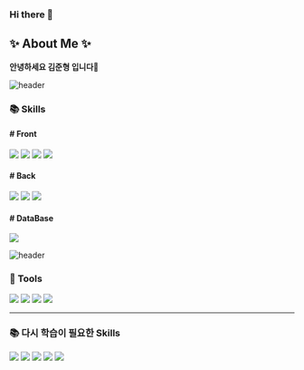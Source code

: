 ### Hi there 👋

<!--
**kimj0131/kimj0131** is a ✨ _special_ ✨ repository because its `README.md` (this file) appears on your GitHub profile.

Here are some ideas to get you started:

- 🔭 I’m currently working on ...
- 🌱 I’m currently learning ...
- 👯 I’m looking to collaborate on ...
- 🤔 I’m looking for help with ...
- 💬 Ask me about ...
- 📫 How to reach me: ...
- 😄 Pronouns: ...
- ⚡ Fun fact: ...
-->

<h2>✨ About Me ✨ </h2>

<b>안녕하세요 김준형 입니다🌱</b>

![header](https://capsule-render.vercel.app/api?type=rect&color=gradient&height=3)

### 📚  Skills
<div display="flex">
<h4># Front</h4>
	<picture><img src="https://img.shields.io/badge/HTML5-E34F26?style=for-the-badge&logo=html5&logoColor=white"/></picture>
	<picture><img src="https://img.shields.io/badge/CSS3-1572B6?style=for-the-badge&logo=css3&logoColor=white"/></picture>
	<picture><img src="https://img.shields.io/badge/JavaScript-F7DF1E?style=for-the-badge&logo=javascript&logoColor=black"/></picture>
	<picture><img src="https://img.shields.io/badge/jQuery-0769AD?style=for-the-badge&logo=jQuery&logoColor=white"/></picture>
<br>
<h4># Back</h4>
	<picture><img src="https://img.shields.io/badge/Java-007396?style=for-the-badge&logo=Java&logoColor=white"/></picture>
  	<picture><img src="https://img.shields.io/badge/Spring-6DB33F?style=for-the-badge&logo=Spring&logoColor=white"/></picture>
  	<picture><img src="https://img.shields.io/badge/Mybatis-000000?style=for-the-badge&logo=Mybatis&logoColor=white"></picture>
<br>
<h4># DataBase</h4>
	<picture><img src="https://img.shields.io/badge/Oracle%20SQL-F80000?style=for-the-badge&logo=Oracle&logoColor=white"></picture>
<br>
</div>


![header](https://capsule-render.vercel.app/api?type=rect&color=gradient&height=3)

### 🔨 Tools
<div display="flex">
	<picture><img src="https://img.shields.io/badge/Eclipse%20IDE-2C2255?style=for-the-badge&logo=Eclipse&logoColor=white"></picture>
 	<picture><img src="https://img.shields.io/badge/Visual%20Studio%20Code-007ACC?style=for-the-badge&logo=Visual%20Studio%20Code&logoColor=white"></picture>
 	<picture><img src="https://img.shields.io/badge/Tomcat-F8DC75?style=for-the-badge&logo=ApacheTomcat&logoColor=white"></picture>
 	<picture><img src="https://img.shields.io/badge/GitHub-181717?style=for-the-badge&logo=GitHub&logoColor=white"></picture>
</div>

<hr>

### 📚 다시 학습이 필요한 Skills
<div display="flex">
	<picture><img src="https://img.shields.io/badge/React-61DAFB?style=for-the-badge&logo=React&logoColor=black"/></picture>
  	<picture><img src="https://img.shields.io/badge/C-A8B9CC?style=for-the-badge&logo=C&logoColor=white"/></picture>
	<picture><img src="https://img.shields.io/badge/csharp-512BD4?style=for-the-badge&logo=csharp&logoColor=white"/></picture>
	<picture><img src="https://img.shields.io/badge/kotlin-7F52FF?style=for-the-badge&logo=kotlin&logoColor=white"/></picture>
	<picture><img src="https://img.shields.io/badge/unity-000000?style=for-the-badge&logo=unity&logoColor=white"/></picture>
</div>
